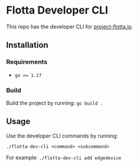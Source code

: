 # Flotta Developer CLI

This repo has the developer CLI for [project-flotta.io](https://github.com/project-flotta).

## Installation

### Requirements

- `go >= 1.17`

### Build

Build the project by running: `go build .`

## Usage

Use the developer CLI commands by running: 

`./flotta-dev-cli <command> <subcommand>`

For example:
`./flotta-dev-cli add edgedevice`
